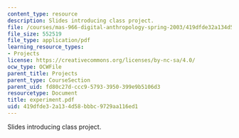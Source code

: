 ```yaml
---
content_type: resource
description: Slides introducing class project.
file: /courses/mas-966-digital-anthropology-spring-2003/419dfde32a134d58bbbc9729aa116ed1_experiment.pdf
file_size: 552519
file_type: application/pdf
learning_resource_types:
- Projects
license: https://creativecommons.org/licenses/by-nc-sa/4.0/
ocw_type: OCWFile
parent_title: Projects
parent_type: CourseSection
parent_uid: fd80c27d-ccc9-5793-3950-399e9b5106d3
resourcetype: Document
title: experiment.pdf
uid: 419dfde3-2a13-4d58-bbbc-9729aa116ed1
---
```

Slides introducing class project.
